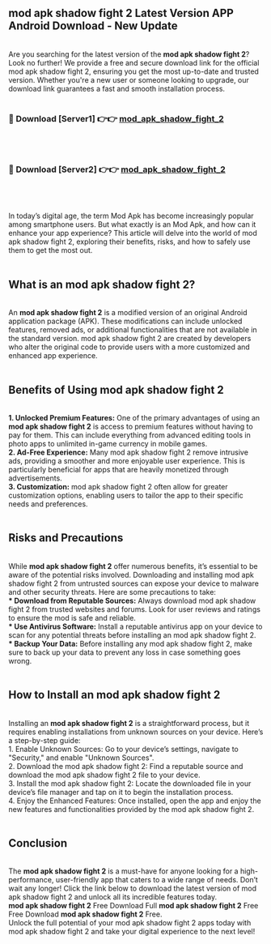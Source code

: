## mod apk shadow fight 2 Latest Version APP Android Download - New Update
<br>
Are you searching for the latest version of the <strong>mod apk shadow fight 2</strong>? Look no further! We provide a free and secure download link for the official mod apk shadow fight 2, ensuring you get the most up-to-date and trusted version. Whether you're a new user or someone looking to upgrade, our download link guarantees a fast and smooth installation process.
<br>
<br>
<h3>🔴 Download [Server1] 👉👉 <a href="https://modyolo.store/mod+apk+shadow+fight+2">mod_apk_shadow_fight_2</a></h3><br>
<br>
<h3>🔴 Download [Server2] 👉👉 <a href="https://modyolo.store/mod+apk+shadow+fight+2">mod_apk_shadow_fight_2</a></h3><br>
<br>
<br>
In today’s digital age, the term Mod Apk has become increasingly popular among smartphone users. But what exactly is an Mod Apk, and how can it enhance your app experience? This article will delve into the world of mod apk shadow fight 2, exploring their benefits, risks, and how to safely use them to get the most out.
<br>
<br>
<h2>What is an mod apk shadow fight 2?</h2>
<br>
An <strong>mod apk shadow fight 2</strong> is a modified version of an original Android application package (APK). These modifications can include unlocked features, removed ads, or additional functionalities that are not available in the standard version. mod apk shadow fight 2 are created by developers who alter the original code to provide users with a more customized and enhanced app experience.
<br>
<br>
<h2>Benefits of Using mod apk shadow fight 2</h2>
<br>
<strong> 1. Unlocked Premium Features:</strong> One of the primary advantages of using an <strong>mod apk shadow fight 2</strong> is access to premium features without having to pay for them. This can include everything from advanced editing tools in photo apps to unlimited in-game currency in mobile games.
<br>
<strong> 2. Ad-Free Experience:</strong> Many mod apk shadow fight 2 remove intrusive ads, providing a smoother and more enjoyable user experience. This is particularly beneficial for apps that are heavily monetized through advertisements.
<br>
<strong> 3. Customization:</strong> mod apk shadow fight 2 often allow for greater customization options, enabling users to tailor the app to their specific needs and preferences.
<br>
<br>
<h2>Risks and Precautions</h2>
<br>
While <strong>mod apk shadow fight 2</strong> offer numerous benefits, it’s essential to be aware of the potential risks involved. Downloading and installing mod apk shadow fight 2 from untrusted sources can expose your device to malware and other security threats. Here are some precautions to take:
<br>
<strong> * Download from Reputable Sources:</strong> Always download mod apk shadow fight 2 from trusted websites and forums. Look for user reviews and ratings to ensure the mod is safe and reliable.
<br>
<strong> * Use Antivirus Software:</strong> Install a reputable antivirus app on your device to scan for any potential threats before installing an mod apk shadow fight 2.
<br>
<strong> * Backup Your Data:</strong> Before installing any mod apk shadow fight 2, make sure to back up your data to prevent any loss in case something goes wrong.
<br>
<br>
<h2>How to Install an mod apk shadow fight 2</h2>
<br>
Installing an <strong>mod apk shadow fight 2</strong> is a straightforward process, but it requires enabling installations from unknown sources on your device. Here’s a step-by-step guide:
<br>
 1. Enable Unknown Sources: Go to your device’s settings, navigate to "Security," and enable "Unknown Sources".
<br>
 2. Download the mod apk shadow fight 2: Find a reputable source and download the mod apk shadow fight 2 file to your device.
<br>
 3. Install the mod apk shadow fight 2: Locate the downloaded file in your device’s file manager and tap on it to begin the installation process.
<br>
 4. Enjoy the Enhanced Features: Once installed, open the app and enjoy the new features and functionalities provided by the mod apk shadow fight 2.
<br>
<br>
<h2><strong>Conclusion</strong></h2>
<br>
The <strong>mod apk shadow fight 2</strong> is a must-have for anyone looking for a high-performance, user-friendly app that caters to a wide range of needs. Don’t wait any longer! Click the link below to download the latest version of mod apk shadow fight 2 and unlock all its incredible features today.
<br>
<strong>mod apk shadow fight 2</strong> Free Download Full <strong>mod apk shadow fight 2</strong> Free Free Download <strong>mod apk shadow fight 2</strong> Free.
<br>
Unlock the full potential of your mod apk shadow fight 2 apps today with mod apk shadow fight 2 and take your digital experience to the next level!